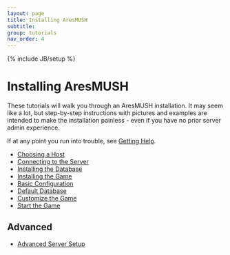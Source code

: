 ```yaml
---
layout: page
title: Installing AresMUSH
subtitle: 
group: tutorials
nav_order: 4
---
```

{% include JB/setup %}

# Installing AresMUSH

These tutorials will walk you through an AresMUSH installation.  It may seem like a lot, but step-by-step instructions with pictures and examples are intended to make the installation painless - even if you have no prior server admin experience.

If at any point you run into trouble, see [Getting Help]({{site.siteroot}}tutorials/getting-help.html).

* [Choosing a Host]({{site.siteroot}}tutorials/choosing-host.html)
* [Connecting to the Server]({{site.siteroot}}tutorials/server-connect.html)
* [Installing the Database]({{site.siteroot}}tutorials/db-install.html)
* [Installing the Game]({{site.siteroot}}tutorials/install-code.html)
* [Basic Configuration]({{site.siteroot}}tutorials/basic-config.html)
* [Default Database]({{site.siteroot}}tutorials/default-db.html)
* [Customize the Game]({{site.siteroot}}tutorials/customize-game.html)
* [Start the Game]({{site.siteroot}}tutorials/start-game.html)


## Advanced

* [Advanced Server Setup]({{site.siteroot}}tutorials/server-setup.html)

